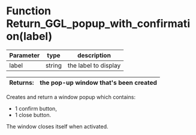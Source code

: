 # Function Return_GGL_popup_with_confirmation(label)


| Parameter   |  type   |              description                   |
|--           |       --|--                                          |
|   label      | string  | the label to display                      |

| Returns:  | the pop-up window that's been created |
|--         |                                     --|

Creates and return a window popup which contains: 
- 1 confirm button,
- 1 close button.
																	
The window closes itself when activated.

